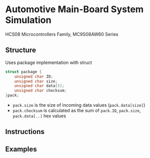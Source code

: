 # Automotive Main-Board System Simulation  
HCS08 Microcontrollers Family, MC9S08AW60 Series

## Structure

Uses package implementation with struct

```c
struct package {
	unsigned char ID;
	unsigned char size;
	unsigned char data[5];
	unsigned char checksum;
}pack;
```

* ```pack.size``` is the size of incoming data values (```pack.data[size]```)   
* ```pack.checksum``` is calculated as the sum of ```pack.ID```, ```pack.size```, ```pack.data[..]``` hex values

## Instructions


## Examples
